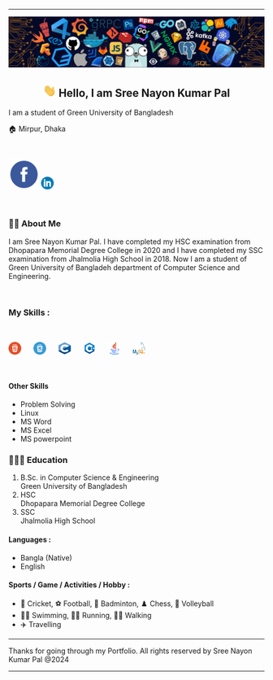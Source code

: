 <hr>
<img src="images/background.png">

<h2 align="center"> <img height="25px" src="images/hi.gif"> Hello, I am Sree Nayon Kumar Pal</h2>
<p>I am a student of Green University of Bangladesh</p>
<p>🏠 Mirpur, Dhaka</p>

<br>

<a href="https://www.facebook.com/nayon108789"><img width="60" alt="Facebook" src="images/facebook.svg"></a>
<a href="https://www.linkedin.com/in/nayon1512628148/"><img width="25" alt="Linkedin" src="images/linkedin.svg"></a>

<br>

### 👨‍🏫 About Me

<P>I am Sree Nayon Kumar Pal. I have completed my HSC examination from Dhopapara Memorial Degree College in 2020 and I have completed my SSC examination from  Jhalmolia High School in 2018. Now I am a student of Green University of Bangladeh department of Computer Science and Engineering.</p>

<br>

### My Skills :

<br>

<a href="#"><img src="images/html5.svg" style="height:25px; width:25px; margin-right: 20px"></a>
<a href="#"><img src="images/css3.svg" style="height:25px; width:25px; margin-right: 20px"></a>
<a href="#"><img src="images/c.svg" style="height:25px; width:25px; margin-right: 20px"></a>
<a href="#"><img src="images/c++.svg" style="height:25px; width:25px; margin-right: 20px"></a>
<a href="#"><img src="images/java.svg" style="height:25px; width:25px; margin-right: 20px"></a>
<a href="#"><img src="images/mysql.svg" style="height:25px; width:25px; margin-right: 20px"></a>

<br>

#### Other Skills
- Problem Solving
- Linux
- MS Word
- MS Excel
- MS powerpoint

### 👨🏻‍🎓 Education
1. B.Sc. in Computer Science & Engineering
<br> Green University of Bangladesh
2. HSC
<br> Dhopapara Memorial Degree College
3. SSC
<br> Jhalmolia High School

#### Languages :
- Bangla (Native)
- English

#### Sports / Game / Activities / Hobby :
- 🏏 Cricket, ⚽ Football, 🏸 Badminton, ♟️ Chess, 🏐 Volleyball
- 🏊‍♂️ Swimming, 🏃‍♂️ Running, 🚶‍♂️ Walking
- ✈️ Travelling

<hr>
Thanks for going through my Portfolio. All rights reserved by Sree Nayon Kumar Pal @2024
<hr>
